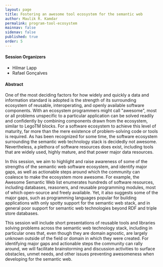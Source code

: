 ```yaml
---
layout: page
title: Fostering an awesome tool ecosystem for the semantic web
author: Maulik R. Kamdar
permalink: program-tool-ecosystem
mainnav: false
sidenav: false
published: true
order: 5
---
```


#### Session Organizers
- Hilmar Lapp 
- Rafael Gonçalves

#### Abstract 

One of the most deciding factors for how widely and quickly a data and information standard is adopted is the strength of its surrounding ecosystem of reusable, interoperating, and openly available software components. With an ecosystem programmers might call "awesome", most or all problems unspecific to a particular application can be solved readily and confidently by combining components drawn from the ecosystem, similar to LegoTM blocks. For a software ecosystem to achieve this level of maturity, far more than the mere existence of problem-solving code or tools is required. As has been recognized for some time, the software ecosystem surrounding the semantic web technology stack is decidedly not awesome. Nevertheless, a plethora of software resources does exist, including tools that are widely used, highly mature, and that power major data resources.

In this session, we aim to highlight and raise awareness of some of the strengths of the semantic web software ecosystem, and identify major gaps, as well as actionable steps around which the community can coalesce to make the ecosystem more awesome. For example, the Awesome Semantic Web list enumerates hundreds of software resources, including databases, reasoners, and reusable programming modules, most of which open-source and freely available. Yet, it also suggests some of the major gaps, such as programming languages popular for building applications with only spotty support for the semantic web stack, and in general poor support for semantic web technologies beyond RDF and triple store databases.

This session will include short presentations of reusable  tools and libraries solving problems across the semantic web technology stack, including in particular ones that, even though they are domain agnostic, are largely unknown outside of the field or domain in which they were created. For identifying major gaps and actionable steps the community can rally around, we will facilitate brainstorming and discussion activities to surface obstacles, unmet needs, and other issues preventing awesomeness when developing for the semantic web.